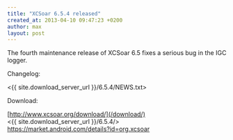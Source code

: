 ```yaml
---
title: "XCSoar 6.5.4 released"
created_at: 2013-04-10 09:47:23 +0200
author: max
layout: post
---
```


The fourth maintenance release of XCSoar 6.5 fixes a serious bug in
the IGC logger.

Changelog:

 <{{ site.download_server_url }}/6.5.4/NEWS.txt>

Download:

 [http://www.xcsoar.org/download/](/download/)  
 <{{ site.download_server_url }}/6.5.4/>  
 <https://market.android.com/details?id=org.xcsoar>
